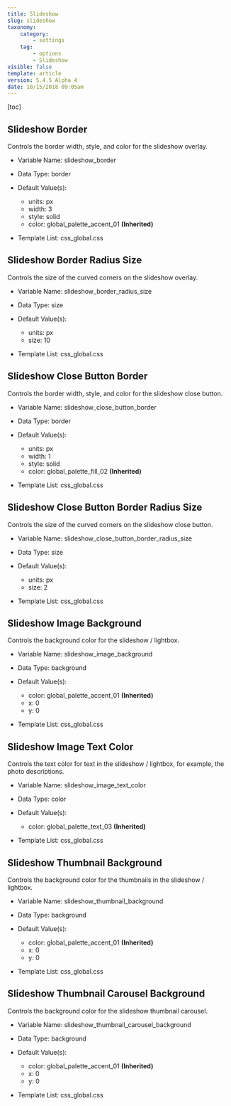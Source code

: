 ```yaml
---
title: Slideshow
slug: slideshow
taxonomy:
    category:
        - settings
    tag:
        - options
        - Slideshow
visible: false
template: article
version: 5.4.5 Alpha 4
date: 10/15/2018 09:05am
---
```




[toc]

## Slideshow Border

Controls the border width, style, and color for the slideshow overlay.

- Variable Name: slideshow_border
- Data Type: border
- Default Value(s):
  - units: px
  - width: 3
  - style: solid
  - color: global_palette_accent_01 **(Inherited)**

- Template List: css_global.css

## Slideshow Border Radius Size

Controls the size of the curved corners on the slideshow overlay.

- Variable Name: slideshow_border_radius_size
- Data Type: size
- Default Value(s):
  - units: px
  - size: 10

- Template List: css_global.css

## Slideshow Close Button Border

Controls the border width, style, and color for the slideshow close button.

- Variable Name: slideshow_close_button_border
- Data Type: border
- Default Value(s):
  - units: px
  - width: 1
  - style: solid
  - color: global_palette_fill_02 **(Inherited)**

- Template List: css_global.css

## Slideshow Close Button Border Radius Size

Controls the size of the curved corners on the slideshow close button.

- Variable Name: slideshow_close_button_border_radius_size
- Data Type: size
- Default Value(s):
  - units: px
  - size: 2

- Template List: css_global.css

## Slideshow Image Background

Controls the background color for the slideshow / lightbox.

- Variable Name: slideshow_image_background
- Data Type: background
- Default Value(s):
  - color: global_palette_accent_01 **(Inherited)**
  - x: 0
  - y: 0

- Template List: css_global.css

## Slideshow Image Text Color

Controls the text color for text in the slideshow / lightbox, for example, the photo descriptions.

- Variable Name: slideshow_image_text_color
- Data Type: color
- Default Value(s):
  - color: global_palette_text_03 **(Inherited)**

- Template List: css_global.css

## Slideshow Thumbnail Background

Controls the background color for the thumbnails in the slideshow / lightbox.

- Variable Name: slideshow_thumbnail_background
- Data Type: background
- Default Value(s):
  - color: global_palette_accent_01 **(Inherited)**
  - x: 0
  - y: 0

- Template List: css_global.css

## Slideshow Thumbnail Carousel Background

Controls the background color for the slideshow thumbnail carousel.

- Variable Name: slideshow_thumbnail_carousel_background
- Data Type: background
- Default Value(s):
  - color: global_palette_accent_01 **(Inherited)**
  - x: 0
  - y: 0

- Template List: css_global.css

